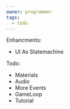 ```yaml
---
owner: programmer
tags:
  - todo
---
```

Enhancments:
- UI As Statemachine

Todo:
- Materials
- Audio
- More Events
- GameLoop
- Tutorial
